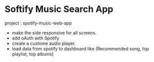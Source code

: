 # Softify Music Search App



project : spotify-music-web-app

- make the side responsive for all screens.
- add oAuth with Spotify
- create a custome audio player.
- load data from spotify to dashboard like (Recommended song, top playlist, top albums)
